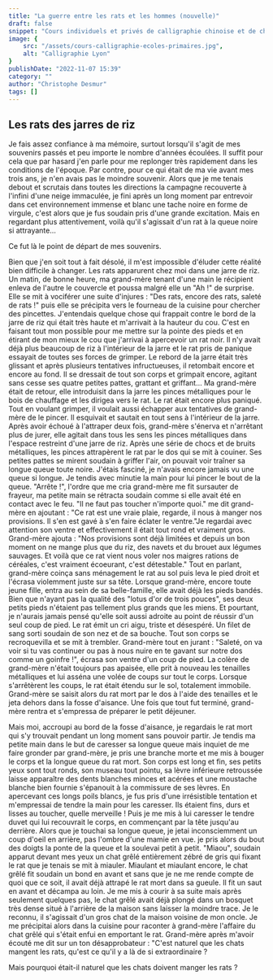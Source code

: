 ```yaml
---
title: "La guerre entre les rats et les hommes (nouvelle)"
draft: false
snippet: "Cours individuels et privés de calligraphie chinoise et de chinois."
image: {
    src: "/assets/cours-calligraphie-ecoles-primaires.jpg",
    alt: "Calligraphie Lyon"
}
publishDate: "2022-11-07 15:39"
category: ""
author: "Christophe Desmur"
tags: []
---
```



## Les rats des jarres de riz

Je fais assez confiance à ma mémoire, surtout lorsqu'il s'agit de mes souvenirs passés et peu importe le nombre d'années écoulées. Il suffit pour cela que par hasard j'en parle pour me replonger très rapidement dans les conditions de l'époque. Par contre, pour ce qui était de ma vie avant mes trois ans, je n'en avais pas le moindre souvenir. Alors que je me tenais debout et scrutais dans toutes les directions la campagne recouverte à l'infini d'une neige immaculée, je fini après un long moment par entrevoir dans cet environnement immense et blanc une tache noire en forme de virgule, c'est alors que je fus soudain pris d'une grande excitation. Mais en regardant plus attentivement, voilà qu'il s'agissait d'un rat à la queue noire si attrayante...

Ce fut là le point de départ de mes souvenirs.

Bien que j'en soit tout à fait désolé, il m'est impossible d'éluder cette réalité bien difficile à changer. Les rats apparurent chez moi dans une jarre de riz. Un matin, de bonne heure, ma grand-mère tenant d'une main le récipient enleva de l'autre le couvercle et poussa malgré elle un "Ah !" de surprise. Elle se mit à vociférer une suite d'injures : "Des rats, encore des rats, saleté de rats !" puis elle se précipita vers le fourneau de la cuisine pour chercher des pincettes. J'entendais quelque chose qui frappait contre le bord de la jarre de riz qui était très haute et m'arrivait à la hauteur du cou. C'est en faisant tout mon possible pour me mettre sur la pointe des pieds et en étirant de mon mieux le cou que j'arrivai à apercevoir un rat noir. Il n'y avait déjà plus beaucoup de riz à l'intérieur de la jarre et le rat pris de panique essayait de toutes ses forces de grimper. Le rebord de la jarre était très glissant et après plusieurs tentatives infructueuses, il retombait encore et encore au fond. Il se dressait de tout son corps et grimpait encore, agitant sans cesse ses quatre petites pattes, grattant et griffant... Ma grand-mère était de retour, elle introduisit dans la jarre les pinces métalliques pour le bois de chauffage et les dirigea vers le rat. Le rat était encore plus paniqué. Tout en voulant grimper, il voulait aussi échapper aux tentatives de grand-mère de le pincer. Il esquivait et sautait en tout sens à l'intérieur de la jarre. Après avoir échoué à l'attraper deux fois, grand-mère s'énerva et n'arrêtant plus de jurer, elle agitait dans tous les sens les pinces métalliques dans l'espace restreint d'une jarre de riz. Après une série de chocs et de bruits métalliques, les pinces attrapèrent le rat par le dos qui se mit à couiner. Ses petites pattes se mirent soudain à griffer l'air, on pouvait voir traîner sa longue queue toute noire. J'étais fasciné, je n'avais encore jamais vu une queue si longue. Je tendis avec minutie la main pour lui pincer le bout de la queue. "Arrête !", l'ordre que me cria grand-mère me fit sursauter de frayeur, ma petite main se rétracta soudain comme si elle avait été en contact avec le feu. "Il ne faut pas toucher n'importe quoi." me dit grand-mère en ajoutant : "Ce rat est une vraie plaie, regarde, il nous à manger nos provisions. Il s'en est gavé à s'en faire éclater le ventre."Je regardai avec attention son ventre et effectivement il était tout rond et vraiment gros. Grand-mère ajouta : "Nos provisions sont déjà limitées et depuis un bon moment on ne mange plus que du riz, des navets et du brouet aux légumes sauvages. Et voilà que ce rat vient nous voler nos maigres rations de céréales, c'est vraiment écoeurant, c'est détestable." Tout en parlant, grand-mère coinça sans ménagement le rat au sol puis leva le pied droit et l'écrasa violemment juste sur sa tête. Lorsque grand-mère, encore toute jeune fille, entra au sein de sa belle-famille, elle avait déjà les pieds bandés. Bien que n'ayant pas la qualité des "lotus d'or de trois pouces", ses deux petits pieds n'étaient pas tellement plus grands que les miens. Et pourtant, je n'aurais jamais pensé qu'elle soit aussi adroite au point de réussir d'un seul coup de pied. Le rat émit un cri aigu, triste et désespéré. Un filet de sang sorti soudain de son nez et de sa bouche. Tout son corps se recroquevilla et se mit à trembler. Grand-mère tout en jurant : "Saleté, on va voir si tu vas continuer ou pas à nous nuire en te gavant sur notre dos comme un goinfre !", écrasa son ventre d'un coup de pied. La colère de grand-mère n'était toujours pas apaisée, elle prit à nouveau les tenailles métalliques et lui asséna une volée de coups sur tout le corps. Lorsque s'arrêtèrent les coups, le rat était étendu sur le sol, totalement immobile. Grand-mère se saisit alors du rat mort par le dos à l'aide des tenailles et le jeta dehors dans la fosse d'aisance. Une fois que tout fut terminé, grand-mère rentra et s'empressa de préparer le petit déjeuner.

Mais moi, accroupi au bord de la fosse d'aisance, je regardais le rat mort qui s'y trouvait pendant un long moment sans pouvoir partir. Je tendis ma petite main dans le but de caresser sa longue queue mais inquiet de me faire gronder par grand-mère, je pris une branche morte et me mis à bouger le corps et la longue queue du rat mort. Son corps est long et fin, ses petits yeux sont tout ronds, son museau tout pointu, sa lèvre inférieure retroussée laisse apparaître des dents blanches minces et acérées et une moustache blanche bien fournie s'épanouit à la commissure de ses lèvres. En apercevant ces longs poils blancs, je fus pris d'une irrésistible tentation et m'empressai de tendre la main pour les caresser. Ils étaient fins, durs et lisses au toucher, quelle merveille ! Puis je me mis à lui caresser le tendre duvet qui lui recouvrait le corps, en commençant par la tête jusqu'au derrière. Alors que je touchai sa longue queue, je jetai inconsciemment un coup d'oeil en arrière, pas l'ombre d'une mamie en vue. je pris alors du bout des doigts la ponte de la queue et la soulevai petit à petit. "Miaou", soudain apparut devant mes yeux un chat grêlé entièrement zébré de gris qui fixant le rat que je tenais se mit à miauler. Miaulant et miaulant encore, le chat grêlé fit soudain un bond en avant et sans que je ne me rende compte de quoi que ce soit, il avait déjà attrapé le rat mort dans sa gueule. Il fit un saut en avant et décampa au loin. Je me mis à courir à sa suite mais après seulement quelques pas, le chat grêlé avait déjà plongé dans un bosquet très dense situé à l'arrière de la maison sans laisser la moindre trace. Je le reconnu, il s'agissait d'un gros chat de la maison voisine de mon oncle. Je me précipitai alors dans la cuisine pour raconter à grand-mère l'affaire du chat grêlé qui s'était enfui en emportant le rat. Grand-mère après m'avoir écouté me dit sur un ton désapprobateur : "C'est naturel que les chats mangent les rats, qu'est ce qu'il y a là de si extraordinaire ?

Mais pourquoi était-il naturel que les chats doivent manger les rats ?
